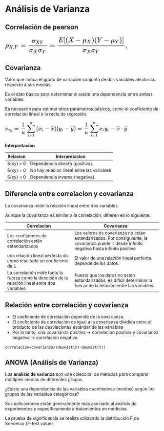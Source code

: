 # Análisis de Varianza

## Correlación de pearson

<img src="images/pearson.jpg" alt="drawing" width="400"/>
<!-- ![Pearson correlation](images/pearson.jpg =250x) -->

## Covarianza

Valor que indica el grado de variación conjunta de dos variables aleatorias respecto a sus medias.

Es el dato básico para determinar si existe una dependencia entre ambas variables.

Es necesario para estimar otros parámetros básicos, como el coeficiente de correlación lineal o la recta de regresión.

<img src="images/covariance.jpg" alt="drawing" width="400"/>
<!-- !(Pearson correlation)[] -->

**Interpretacion**

|**Relacion**|**Interpretacion**|
|---|---|
|S(xy) > 0| Dependencia directa (positiva). |
|S(xy) = 0| No hay relacion lineal entre las variables |
|S(xy) < 0| Dependencia inversa (negativa). |

## Diferencia entre correlacion y covarianza

La covarianza mide la relación lineal entre dos variables.

Aunque la covarianza es similar a la correlación, difieren en lo siguiente:

|**Correlacion**|**Covarianza**|
|---|---|
|Los coeficientes de correlación están estandarizados| Los valores de covarianza no están estandarizados. Por consiguiente, la covarianza puede ir desde infinito negativo hasta infinito positivo|
|una relación lineal perfecta da como resultado un coeficiente de 1|El valor de una relación lineal perfecta depende de los datos.|
|La correlación mide tanto la fuerza como la dirección de la relación lineal entre dos variables.|  Puesto que los datos no están estandarizados, es difícil determinar la fuerza de la relación entre las variables. |

## Relación entre correlación y covarianza

- El coeficiente de correlación depende de la covarianza.
- El coeficiente de correlación es igual a la covarianza dividida entre el producto de las desviaciones estándar de las variables
- Por lo tanto, una covarianza positiva -> correlación positiva y covarianza negativa -> correlación negativa.

`correlación=covarianza/(desvest(X)-desvest(Y))`

<!-- You can use $$\LaTeX$$ to typeset formulas. A formula can be displayed inline, e.g. $$e=mc^2$$, or as a block: -->

## ANOVA (Análisis de Varianza)

Los **análisis de varianza** son una colección de métodos para comparar múltiples medias de diferentes grupos.

¿Existe una dependencia de las variables cuantitativas (medias) según los grupos de las variables categóricas?

Sus aplicaciones están generalmente más asociado al análisis de experimentos y específicamente a tratamientos en medicina.

La prueba de significancia se realiza utilizando la distribución F de Snedecor (F-test value)

